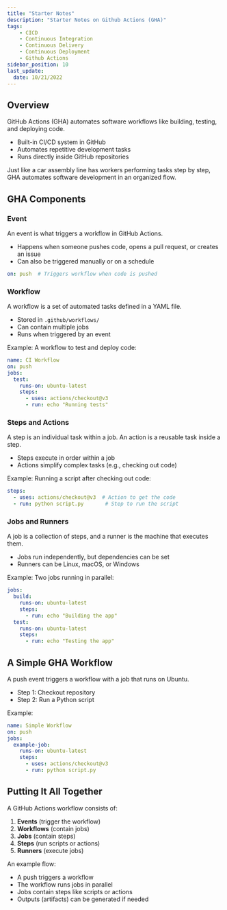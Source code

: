 ```yaml
---
title: "Starter Notes"
description: "Starter Notes on Github Actions (GHA)"
tags: 
    - CICD
    - Continuous Integration
    - Continuous Delivery
    - Continuous Deployment
    - Github Actions
sidebar_position: 10
last_update:
  date: 10/21/2022
---
```


## Overview

GitHub Actions (GHA) automates software workflows like building, testing, and deploying code.  

- Built-in CI/CD system in GitHub  
- Automates repetitive development tasks  
- Runs directly inside GitHub repositories  

Just like a car assembly line has workers performing tasks step by step, GHA automates software development in an organized flow.  

## GHA Components

### Event  

An event is what triggers a workflow in GitHub Actions.  

- Happens when someone pushes code, opens a pull request, or creates an issue  
- Can also be triggered manually or on a schedule  

```yaml
on: push  # Triggers workflow when code is pushed
```

### Workflow  

A workflow is a set of automated tasks defined in a YAML file.  

- Stored in `.github/workflows/`  
- Can contain multiple jobs  
- Runs when triggered by an event  

Example: A workflow to test and deploy code:  

```yaml
name: CI Workflow
on: push
jobs:
  test:
    runs-on: ubuntu-latest
    steps:
      - uses: actions/checkout@v3
      - run: echo "Running tests"
```

### Steps and Actions  

A step is an individual task within a job. An action is a reusable task inside a step.  

- Steps execute in order within a job  
- Actions simplify complex tasks (e.g., checking out code)  

Example: Running a script after checking out code:  

```yaml
steps:
  - uses: actions/checkout@v3  # Action to get the code
  - run: python script.py       # Step to run the script
```

### Jobs and Runners  

A job is a collection of steps, and a runner is the machine that executes them.  

- Jobs run independently, but dependencies can be set  
- Runners can be Linux, macOS, or Windows  

Example: Two jobs running in parallel:  

```yaml
jobs:
  build:
    runs-on: ubuntu-latest
    steps:
      - run: echo "Building the app"
  test:
    runs-on: ubuntu-latest
    steps:
      - run: echo "Testing the app"
```

## A Simple GHA Workflow  

A push event triggers a workflow with a job that runs on Ubuntu.  

- Step 1: Checkout repository  
- Step 2: Run a Python script  

Example:  

```yaml
name: Simple Workflow
on: push
jobs:
  example-job:
    runs-on: ubuntu-latest
    steps:
      - uses: actions/checkout@v3
      - run: python script.py
```

## Putting It All Together  

A GitHub Actions workflow consists of:  

1. **Events** (trigger the workflow)  
2. **Workflows** (contain jobs)  
3. **Jobs** (contain steps)  
4. **Steps** (run scripts or actions)  
5. **Runners** (execute jobs)  

An example flow:  

- A push triggers a workflow  
- The workflow runs jobs in parallel  
- Jobs contain steps like scripts or actions  
- Outputs (artifacts) can be generated if needed